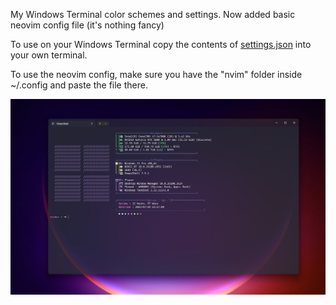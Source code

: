 My Windows Terminal color schemes and settings. Now added basic neovim config file (it's nothing fancy)

To use on your Windows Terminal copy the contents of [settings.json](https://github.com/sh1nyfox/windows-terminal/blob/master/settings.json) into your own terminal.

To use the neovim config, make sure you have the "nvim" folder inside ~/.config and paste the file there. 

![image](https://github.com/sh1nyfox/windows-terminal/blob/master/windows-terminal-july-2025.png)